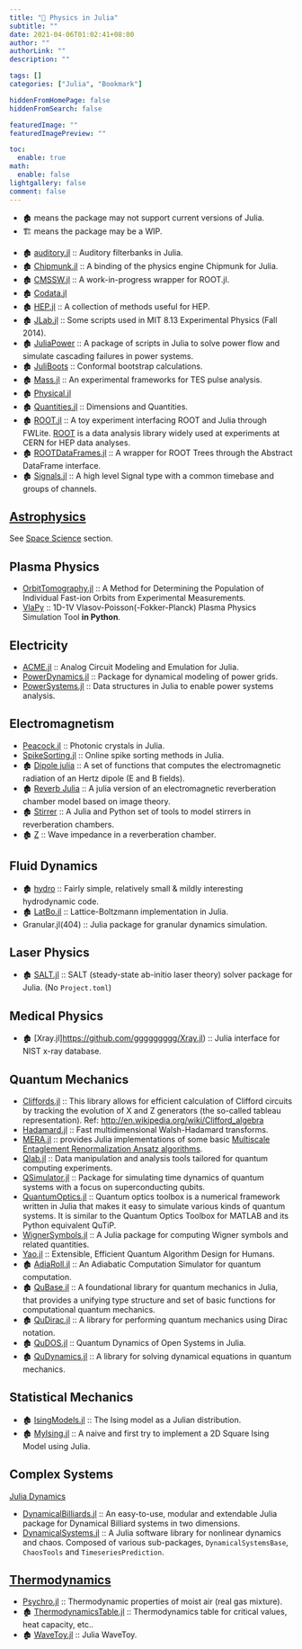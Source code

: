 ```yaml
---
title: "🔖 Physics in Julia"
subtitle: ""
date: 2021-04-06T01:02:41+08:00
author: ""
authorLink: ""
description: ""

tags: []
categories: ["Julia", "Bookmark"]

hiddenFromHomePage: false
hiddenFromSearch: false

featuredImage: ""
featuredImagePreview: ""

toc:
  enable: true
math:
  enable: false
lightgallery: false
comment: false
---
```


<!--more-->

- 🏚️ means the package may not support current versions of Julia.
- 🏗️ means the package may be a WIP.

+ 🏚️ [auditory.jl](https://github.com/jfsantos/auditory.jl) :: Auditory filterbanks in Julia.
+ 🏚️ [Chipmunk.jl](https://github.com/zyedidia/Chipmunk.jl) :: A binding of the physics engine Chipmunk for Julia.
+ 🏚️ [CMSSW.jl](https://github.com/jpata/CMSSW.jl) :: A work-in-progress wrapper for ROOT.jl.
+ 🏚️ [Codata.jl](https://github.com/kofron/Codata.jl)
+ 🏚️ [HEP.jl](https://github.com/jpata/HEP.jl) :: A collection of methods useful for HEP.
+ 🏚️ [JLab.jl](https://github.com/amyascwk/JLab.jl) :: Some scripts used in MIT 8.13 Experimental Physics (Fall 2014).
+ 🏚️ [JuliaPower](https://github.com/prezaei85/JuliaPower) :: A package of scripts in Julia to solve power flow and simulate cascading failures in power systems.
+ 🏚️ [JuliBoots](https://github.com/mfpaulos/JuliBoots) :: Conformal bootstrap calculations.
+ 🏚️ [Mass.jl](https://github.com/ggggggggg/Mass.jl) :: An experimental frameworks for TES pulse analysis.
+ 🏚️ [Physical.jl](https://github.com/ggggggggg/Physical.jl)
+ 🏚️ [Quantities.jl](https://github.com/ElOceanografo/Quantities.jl) :: Dimensions and Quantities.
+ 🏚️ [ROOT.jl](https://github.com/jpata/ROOT.jl) :: A toy experiment interfacing ROOT and Julia through FWLite. [ROOT](http://root.cern.ch) is a data analysis library widely used at experiments at CERN for HEP data analyses.
+ 🏚️ [ROOTDataFrames.jl](https://github.com/jpata/ROOTDataFrames.jl) :: A wrapper for ROOT Trees through the Abstract DataFrame interface.
+ 🏚️ [Signals.jl](https://github.com/mbauman/Signals.jl) :: A high level Signal type with a common timebase and groups of channels.


## [Astrophysics](https://en.wikipedia.org/wiki/Category:Astrophysics)

See [Space Science](space-science.md) section.

## Plasma Physics

+ [OrbitTomography.jl](https://github.com/lstagner/OrbitTomography.jl) :: A Method for Determining the Population of Individual Fast-ion Orbits from Experimental Measurements.
+ [VlaPy](https://github.com/joglekara/VlaPy) :: 1D-1V Vlasov-Poisson(-Fokker-Planck) Plasma Physics Simulation Tool **in Python**.

## Electricity

+ [ACME.jl](https://github.com/HSU-ANT/ACME.jl) :: Analog Circuit Modeling and Emulation for Julia.
+ [PowerDynamics.jl](https://github.com/JuliaEnergy/PowerDynamics.jl) :: Package for dynamical modeling of power grids.
+ [PowerSystems.jl](https://github.com/NREL-SIIP/PowerSystems.jl) :: Data structures in Julia to enable power systems analysis.

## Electromagnetism

+ [Peacock.jl](https://github.com/sp94/Peacock.jl) :: Photonic crystals in Julia.
+ [SpikeSorting.jl](https://github.com/paulmthompson/SpikeSorting.jl) :: Online spike sorting methods in Julia.
+ 🏚️ [Dipole julia](https://github.com/manuamador/Dipole_julia) :: A set of functions that computes the electromagnetic radiation of an Hertz dipole (E and B fields).
+ 🏚️ [Reverb Julia](https://github.com/manuamador/Reverb_Julia) :: A julia version of an electromagnetic reverberation chamber model based on image theory.
+ 🏚️ [Stirrer](https://github.com/manuamador/Stirrer) :: A Julia and Python set of tools to model stirrers in reverberation chambers.
+ 🏚️ [Z](https://github.com/manuamador/Z) :: Wave impedance in a reverberation chamber.


## Fluid Dynamics

+ 🏚️ [hydro](https://github.com/natj/hydro) :: Fairly simple, relatively small & mildly interesting hydrodynamic code.
+ 🏚️ [LatBo.jl](https://github.com/UCL/LatBo.jl) :: Lattice-Boltzmann implementation in Julia.
+ Granular.jl(404) :: Julia package for granular dynamics simulation.

## Laser Physics

+ 🏚️ [SALT.jl](https://github.com/xdavidliu/SALT.jl) :: SALT (steady-state ab-initio laser theory) solver package for Julia. (No `Project.toml`)

## Medical Physics

+ 🏚️ [Xray.jl]https://github.com/ggggggggg/Xray.jl) :: Julia interface for NIST x-ray database.

## Quantum Mechanics

+ [Cliffords.jl](https://github.com/BBN-Q/Cliffords.jl) :: This library allows for efficient calculation of Clifford circuits by tracking the evolution of X and Z generators (the so-called tableau representation). Ref: http://en.wikipedia.org/wiki/Clifford_algebra
+ [Hadamard.jl](https://github.com/stevengj/Hadamard.jl) :: Fast multidimensional Walsh-Hadamard transforms.
+ [MERA.jl](https://github.com/mhauru/MERA.jl) :: provides Julia implementations of some basic [Multiscale Entaglement Renormalization Ansatz algorithms](https://arxiv.org/abs/quant-ph/0610099).
+ [Qlab.jl](https://github.com/blakejohnson/Qlab.jl) :: Data manipulation and analysis tools tailored for quantum computing experiments.
+ [QSimulator.jl](https://github.com/BBN-Q/QSimulator.jl) :: Package for simulating time dynamics of quantum systems with a focus on superconducting qubits.
+ [QuantumOptics.jl](https://github.com/bastikr/QuantumOptics.jl) :: Quantum optics toolbox is a numerical framework written in Julia that makes it easy to simulate various kinds of quantum systems. It is similar to the Quantum Optics Toolbox for MATLAB and its Python equivalent QuTiP.
+ [WignerSymbols.jl](https://github.com/Jutho/WignerSymbols.jl) :: A Julia package for computing Wigner symbols and related quantities.
+ [Yao.jl](https://github.com/QuantumBFS/Yao.jl) :: Extensible, Efficient Quantum Algorithm Design for Humans.
+ 🏚️ [AdiaRoll.jl](https://github.com/Roger-luo/AdiaRoll.jl) :: An Adiabatic Computation Simulator for quantum computation.
+ 🏚️ [QuBase.jl](https://github.com/JuliaQuantum/QuBase.jl) :: A foundational library for quantum mechanics in Julia, that provides a unifying type structure and set of basic functions for computational quantum mechanics.
+ 🏚️ [QuDirac.jl](https://github.com/JuliaQuantum/QuDirac.jl) :: A library for performing quantum mechanics using Dirac notation.
+ 🏚️ [QuDOS.jl](https://github.com/acroy/QuDOS.jl) :: Quantum Dynamics of Open Systems in Julia.
+ 🏚️ [QuDynamics.jl](https://github.com/JuliaQuantum/QuDynamics.jl) :: A library for solving dynamical equations in quantum mechanics.

## Statistical Mechanics

+ 🏚️ [IsingModels.jl](https://github.com/johnmyleswhite/IsingModels.jl) :: The Ising model as a Julian distribution.
+ 🏚️ [MyIsing.jl](https://github.com/kaslusimoes/MyIsing.jl) :: A naive and first try to implement a 2D Square Ising Model using Julia.


## Complex Systems

[Julia Dynamics](https://github.com/JuliaDynamics)

+ [DynamicalBilliards.jl](https://github.com/JuliaDynamics/DynamicalBilliards.jl) :: An easy-to-use, modular and extendable Julia package for Dynamical Billiard systems in two dimensions.
+ [DynamicalSystems.jl](https://github.com/JuliaDynamics/DynamicalSystems.jl) :: A Julia software library for nonlinear dynamics and chaos. Composed of various sub-packages, `DynamicalSystemsBase`,  `ChaosTools` and `TimeseriesPrediction`.

## [Thermodynamics](http://en.wikipedia.org/wiki/Category:Thermodynamics)

+ [Psychro.jl](https://github.com/pjabardo/Psychro.jl) :: Thermodynamic properties of moist air (real gas mixture).
+ 🏚️ [ThermodynamicsTable.jl](https://github.com/DANA-Laboratory/ThermodynamicsTable.jl) :: Thermodynamics table for critical values, heat capacity, etc..
+ 🏚️ [WaveToy.jl](https://github.com/eschnett/WaveToy.jl) :: Julia WaveToy.
